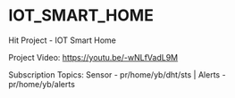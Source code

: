 # IOT_SMART_HOME
Hit Project - IOT Smart Home

Project Video: https://youtu.be/-wNLfVadL9M


Subscription Topics:
Sensor - pr/home/yb/dht/sts |
Alerts - pr/home/yb/alerts
